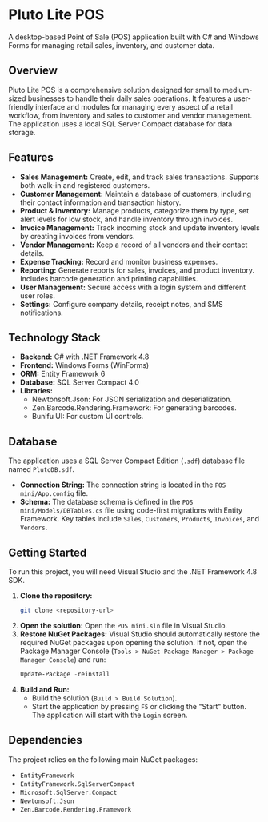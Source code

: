 # Pluto Lite POS

A desktop-based Point of Sale (POS) application built with C# and Windows Forms for managing retail sales, inventory, and customer data.

## Overview

Pluto Lite POS is a comprehensive solution designed for small to medium-sized businesses to handle their daily sales operations. It features a user-friendly interface and modules for managing every aspect of a retail workflow, from inventory and sales to customer and vendor management. The application uses a local SQL Server Compact database for data storage.

## Features

- **Sales Management:** Create, edit, and track sales transactions. Supports both walk-in and registered customers.
- **Customer Management:** Maintain a database of customers, including their contact information and transaction history.
- **Product & Inventory:** Manage products, categorize them by type, set alert levels for low stock, and handle inventory through invoices.
- **Invoice Management:** Track incoming stock and update inventory levels by creating invoices from vendors.
- **Vendor Management:** Keep a record of all vendors and their contact details.
- **Expense Tracking:** Record and monitor business expenses.
- **Reporting:** Generate reports for sales, invoices, and product inventory. Includes barcode generation and printing capabilities.
- **User Management:** Secure access with a login system and different user roles.
- **Settings:** Configure company details, receipt notes, and SMS notifications.

## Technology Stack

- **Backend:** C# with .NET Framework 4.8
- **Frontend:** Windows Forms (WinForms)
- **ORM:** Entity Framework 6
- **Database:** SQL Server Compact 4.0
- **Libraries:**
    - Newtonsoft.Json: For JSON serialization and deserialization.
    - Zen.Barcode.Rendering.Framework: For generating barcodes.
    - Bunifu UI: For custom UI controls.

## Database

The application uses a SQL Server Compact Edition (`.sdf`) database file named `PlutoDB.sdf`.

- **Connection String:** The connection string is located in the `POS mini/App.config` file.
- **Schema:** The database schema is defined in the `POS mini/Models/DBTables.cs` file using code-first migrations with Entity Framework. Key tables include `Sales`, `Customers`, `Products`, `Invoices`, and `Vendors`.

## Getting Started

To run this project, you will need Visual Studio and the .NET Framework 4.8 SDK.

1.  **Clone the repository:**
    ```sh
    git clone <repository-url>
    ```
2.  **Open the solution:**
    Open the `POS mini.sln` file in Visual Studio.
3.  **Restore NuGet Packages:**
    Visual Studio should automatically restore the required NuGet packages upon opening the solution. If not, open the Package Manager Console (`Tools > NuGet Package Manager > Package Manager Console`) and run:
    ```powershell
    Update-Package -reinstall
    ```
4.  **Build and Run:**
    - Build the solution (`Build > Build Solution`).
    - Start the application by pressing `F5` or clicking the "Start" button. The application will start with the `Login` screen.

## Dependencies

The project relies on the following main NuGet packages:

- `EntityFramework`
- `EntityFramework.SqlServerCompact`
- `Microsoft.SqlServer.Compact`
- `Newtonsoft.Json`
- `Zen.Barcode.Rendering.Framework`
